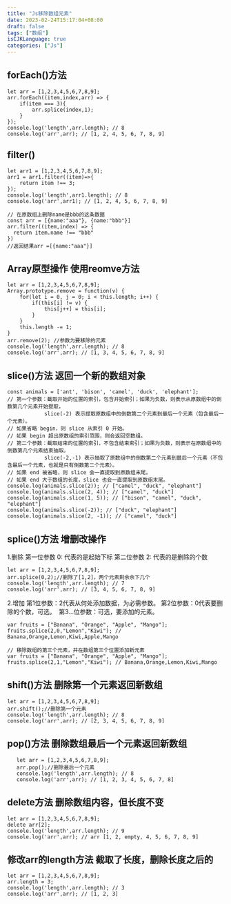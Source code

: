 ```yaml
---
title: "Js移除数组元素"
date: 2023-02-24T15:17:04+08:00
draft: false
tags: ["数组"]
isCJKLanguage: true
categories: ["Js"]
---
```


## forEach()方法
```shell 
let arr = [1,2,3,4,5,6,7,8,9];
arr.forEach((item,index,arr) => {
	if(item === 3){
   		arr.splice(index,1);
	}
});
console.log('length',arr.length); // 8
console.log('arr',arr); // [1, 2, 4, 5, 6, 7, 8, 9]

```

## filter()
```shell script
let arr1 = [1,2,3,4,5,6,7,8,9];
arr1 = arr1.filter((item)=>{
    return item !== 3;
});
console.log('length',arr1.length); // 8
console.log('arr',arr1); // [1, 2, 4, 5, 6, 7, 8, 9] 

// 在原数组上删除name是bbb的这条数据
const arr = [{name:"aaa"}, {name:"bbb"}]
arr.filter((item,index) => {
  return item.name !== "bbb"
})
//返回结果arr =[{name:"aaa"}]

```
## Array原型操作 使用reomve方法
```shell script
let arr = [1,2,3,4,5,6,7,8,9];
Array.prototype.remove = function(v) {
	for(let i = 0, j = 0; i < this.length; i++) {
		if(this[i] != v) {
			this[j++] = this[i];
		}
	}
	this.length -= 1;
}
arr.remove(2); //参数为要移除的元素
console.log('length',arr.length); // 8
console.log('arr',arr); // [1, 3, 4, 5, 6, 7, 8, 9]
```

## slice()方法  返回一个新的数组对象 
```shell script
const animals = ['ant', 'bison', 'camel', 'duck', 'elephant'];
// 第一个参数：截取开始的位置的索引，包含开始索引；如果为负数，则表示从原数组中的倒数第几个元素开始提取，
            slice(-2) 表示提取原数组中的倒数第二个元素到最后一个元素（包含最后一个元素）。
// 如果省略 begin，则 slice 从索引 0 开始。
// 如果 begin 超出原数组的索引范围，则会返回空数组。
// 第二个参数：截取结束的位置的索引，不包含结束索引；如果为负数，则表示在原数组中的倒数第几个元素结束抽取。 
            slice(-2,-1) 表示抽取了原数组中的倒数第二个元素到最后一个元素（不包含最后一个元素，也就是只有倒数第二个元素）。
// 如果 end 被省略，则 slice 会一直提取到原数组末尾。
// 如果 end 大于数组的长度，slice 也会一直提取到原数组末尾。
console.log(animals.slice(2)); // ["camel", "duck", "elephant"]
console.log(animals.slice(2, 4)); // ["camel", "duck"]
console.log(animals.slice(1, 5)); // ["bison", "camel", "duck", "elephant"]
console.log(animals.slice(-2)); // ["duck", "elephant"]
console.log(animals.slice(2, -1)); // ["camel", "duck"] 
```

## splice()方法 增删改操作
1.删除
第一位参数 0: 代表的是起始下标
第二位参数 2: 代表的是删除的个数
```shell script
let arr = [1,2,3,4,5,6,7,8,9];
arr.splice(0,2);//删除了[1,2]，两个元素剩余余下几个
console.log('length',arr.length); // 7
console.log('arr',arr); // [3, 4, 5, 6, 7, 8, 9] 
```
2.增加
第1位参数：2代表从何处添加数据，为必需参数。
第2位参数：0代表要删除的个数，可选。
 第3...位参数：可选，要添加的元素。
```shell script
var fruits = ["Banana", "Orange", "Apple", "Mango"];
fruits.splice(2,0,"Lemon","Kiwi"); // Banana,Orange,Lemon,Kiwi,Apple,Mango

// 移除数组的第三个元素，并在数组第三个位置添加新元素
var fruits = ["Banana", "Orange", "Apple", "Mango"];
fruits.splice(2,1,"Lemon","Kiwi"); // Banana,Orange,Lemon,Kiwi,Mango 
```


## shift()方法 删除第一个元素返回新数组
```shell script
let arr = [1,2,3,4,5,6,7,8,9];
arr.shift();//删除第一个元素
console.log('length',arr.length); // 8
console.log('arr',arr); // [2, 3, 4, 5, 6, 7, 8, 9] 
```

## pop()方法 删除数组最后一个元素返回新数组
```shell script
   let arr = [1,2,3,4,5,6,7,8,9];
   arr.pop();//删除最后一个元素
   console.log('length',arr.length); // 8
   console.log('arr',arr); // [1, 2, 3, 4, 5, 6, 7, 8] 
```
## delete方法 删除数组内容，但长度不变
```shell script
let arr = [1,2,3,4,5,6,7,8,9];
delete arr[2];
console.log('length',arr.length); // 9
console.log('arr',arr); // arr [1, 2, empty, 4, 5, 6, 7, 8, 9]
```
## 修改arr的length方法 截取了长度，删除长度之后的
```shell script
let arr = [1,2,3,4,5,6,7,8,9];
arr.length = 3;
console.log('length',arr.length); // 3
console.log('arr',arr); // [1, 2, 3] 
```

